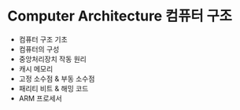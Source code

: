 # Computer Architecture 컴퓨터 구조

- 컴퓨터 구조 기초
- 컴퓨터의 구성
- 중앙처리장치 작동 원리
- 캐시 메모리
- 고정 소수점 & 부동 소수점
- 패리티 비트 & 해밍 코드
- ARM 프로세서
